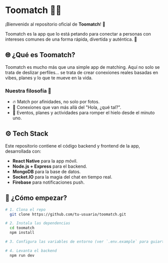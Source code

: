 # Toomatch 📱🔥

¡Bienvenidx al repositorio oficial de **Toomatch**! 🚀


Toomatch es la app que lo está petando para conectar a personas con intereses comunes de una forma rápida, divertida y auténtica. 💜

## 🌐 ¿Qué es Toomatch?
Toomatch es mucho más que una simple app de matching. Aquí no solo se trata de deslizar perfiles... se trata de crear conexiones reales basadas en vibes, planes y lo que te mueve en la vida.

### Nuestra filosofía 🌈
- 🔥 Match por afinidades, no solo por fotos.
- 💬 Conexiones que van más allá del "Hola, ¿qué tal?".
- 🎯 Eventos, planes y actividades para romper el hielo desde el minuto uno.

## ⚙️ Tech Stack
Este repositorio contiene el código backend y frontend de la app, desarrollada con:
- **React Native** para la app móvil.
- **Node.js + Express** para el backend.
- **MongoDB** para la base de datos.
- **Socket.IO** para la magia del chat en tiempo real.
- **Firebase** para notificaciones push.

## 🔑 ¿Cómo empezar?
```bash
# 1. Clona el repo
  git clone https://github.com/tu-usuario/toomatch.git

# 2. Instala las dependencias
  cd toomatch
  npm install

# 3. Configura las variables de entorno (ver `.env.example` para guiarte)

# 4. Levanta el backend
  npm run dev
